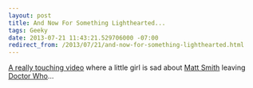 ```yaml
---
layout: post
title: And Now For Something Lighthearted...
tags: Geeky
date: 2013-07-21 11:43:21.529706000 -07:00
redirect_from: /2013/07/21/and-now-for-something-lighthearted.html
---
```


[A really touching video][video] where a little girl is sad about [Matt Smith][matt smith] leaving [Doctor Who][doctor who]...

[doctor who]: http://en.wikipedia.org/wiki/Doctor_who
[matt smith]: http://www.imdb.com/name/nm1741002/?ref_=fn_al_nm_1
[video]: http://www.youtube.com/watch?feature=player_embedded&v=Po2a-BweIqw
